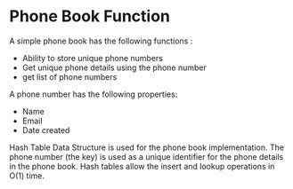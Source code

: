 # Phone Book Function

A simple phone book  has the following functions :
- Ability to store unique phone numbers
- Get unique phone details using the phone number
- get list of phone numbers

A phone number has the following properties:
- Name 
- Email
- Date created 

Hash Table Data Structure is used for the phone book implementation. The phone number (the key) is used as a unique identifier for the phone details in the phone book. Hash tables allow the insert and lookup operations in O(1) time. 